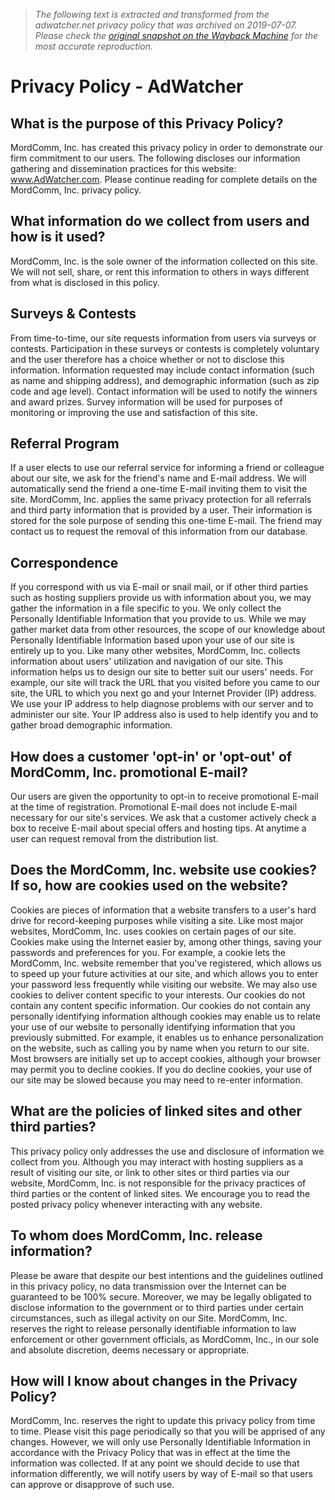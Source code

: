 > *The following text is extracted and transformed from the adwatcher.net privacy policy that was archived on 2019-07-07. Please check the [original snapshot on the Wayback Machine](https://web.archive.org/web/20190707131427id_/http%3A//www.adwatcher.com/privacy-policy.php) for the most accurate reproduction.*

# Privacy Policy - AdWatcher

  


## What is the purpose of this Privacy Policy?

MordComm, Inc. has created this privacy policy in order to demonstrate our firm commitment to our users. The following discloses our information gathering and dissemination practices for this website: www.AdWatcher.com. Please continue reading for complete details on the MordComm, Inc. privacy policy.

## What information do we collect from users and how is it used?

MordComm, Inc. is the sole owner of the information collected on this site. We will not sell, share, or rent this information to others in ways different from what is disclosed in this policy.

## Surveys & Contests

From time-to-time, our site requests information from users via surveys or contests. Participation in these surveys or contests is completely voluntary and the user therefore has a choice whether or not to disclose this information. Information requested may include contact information (such as name and shipping address), and demographic information (such as zip code and age level). Contact information will be used to notify the winners and award prizes. Survey information will be used for purposes of monitoring or improving the use and satisfaction of this site.

## Referral Program

If a user elects to use our referral service for informing a friend or colleague about our site, we ask for the friend's name and E-mail address. We will automatically send the friend a one-time E-mail inviting them to visit the site. MordComm, Inc. applies the same privacy protection for all referrals and third party information that is provided by a user. Their information is stored for the sole purpose of sending this one-time E-mail. The friend may contact us to request the removal of this information from our database.

##  Correspondence

If you correspond with us via E-mail or snail mail, or if other third parties such as hosting suppliers provide us with information about you, we may gather the information in a file specific to you. We only collect the Personally Identifiable Information that you provide to us. While we may gather market data from other resources, the scope of our knowledge about Personally Identifiable Information based upon your use of our site is entirely up to you. Like many other websites, MordComm, Inc. collects information about users' utilization and navigation of our site. This information helps us to design our site to better suit our users' needs. For example, our site will track the URL that you visited before you came to our site, the URL to which you next go and your Internet Provider (IP) address. We use your IP address to help diagnose problems with our server and to administer our site. Your IP address also is used to help identify you and to gather broad demographic information.

## How does a customer 'opt-in' or 'opt-out' of MordComm, Inc. promotional E-mail?

Our users are given the opportunity to opt-in to receive promotional E-mail at the time of registration. Promotional E-mail does not include E-mail necessary for our site's services. We ask that a customer actively check a box to receive E-mail about special offers and hosting tips. At anytime a user can request removal from the distribution list.

##  Does the MordComm, Inc. website use cookies? If so, how are cookies used on the website?

Cookies are pieces of information that a website transfers to a user's hard drive for record-keeping purposes while visiting a site. Like most major websites, MordComm, Inc. uses cookies on certain pages of our site. Cookies make using the Internet easier by, among other things, saving your passwords and preferences for you. For example, a cookie lets the MordComm, Inc. website remember that you've registered, which allows us to speed up your future activities at our site, and which allows you to enter your password less frequently while visiting our website. We may also use cookies to deliver content specific to your interests. Our cookies do not contain any content specific information. Our cookies do not contain any personally identifying information although cookies may enable us to relate your use of our website to personally identifying information that you previously submitted. For example, it enables us to enhance personalization on the website, such as calling you by name when you return to our site. Most browsers are initially set up to accept cookies, although your browser may permit you to decline cookies. If you do decline cookies, your use of our site may be slowed because you may need to re-enter information.

## What are the policies of linked sites and other third parties?

This privacy policy only addresses the use and disclosure of information we collect from you. Although you may interact with hosting suppliers as a result of visiting our site, or link to other sites or third parties via our website, MordComm, Inc. is not responsible for the privacy practices of third parties or the content of linked sites. We encourage you to read the posted privacy policy whenever interacting with any website.

## To whom does MordComm, Inc. release information?

Please be aware that despite our best intentions and the guidelines outlined in this privacy policy, no data transmission over the Internet can be guaranteed to be 100% secure. Moreover, we may be legally obligated to disclose information to the government or to third parties under certain circumstances, such as illegal activity on our Site. MordComm, Inc. reserves the right to release personally identifiable information to law enforcement or other government officials, as MordComm, Inc., in our sole and absolute discretion, deems necessary or appropriate.

## How will I know about changes in the Privacy Policy?

MordComm, Inc. reserves the right to update this privacy policy from time to time. Please visit this page periodically so that you will be apprised of any changes. However, we will only use Personally Identifiable Information in accordance with the Privacy Policy that was in effect at the time the information was collected. If at any point we should decide to use that information differently, we will notify users by way of E-mail so that users can approve or disapprove of such use.

